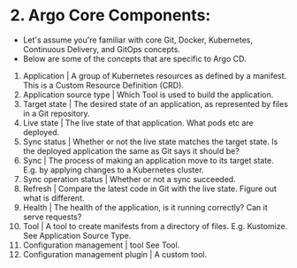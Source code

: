 # 2. Argo Core Components:

+ Let's assume you're familiar with core Git, Docker, Kubernetes, Continuous Delivery, and GitOps concepts. 
+ Below are some of the concepts that are specific to Argo CD.

1.  Application                      |   A group of Kubernetes resources as defined by a manifest. This is a Custom Resource Definition (CRD).
2.  Application source type          |   Which Tool is used to build the application.
3.  Target state                     |   The desired state of an application, as represented by files in a Git repository.
4.  Live state                       |   The live state of that application. What pods etc are deployed.
5.  Sync status                      |   Whether or not the live state matches the target state. Is the deployed application the same as Git says it should be?
6.  Sync                             |   The process of making an application move to its target state. E.g. by applying changes to a Kubernetes cluster.
7.  Sync operation status            |   Whether or not a sync succeeded.
8.  Refresh                          |   Compare the latest code in Git with the live state. Figure out what is different.
9.  Health                           |   The health of the application, is it running correctly? Can it serve requests?
10. Tool                             |   A tool to create manifests from a directory of files. E.g. Kustomize. See Application Source Type.
11. Configuration management         |   tool See Tool.
12. Configuration management plugin  |  A custom tool.
